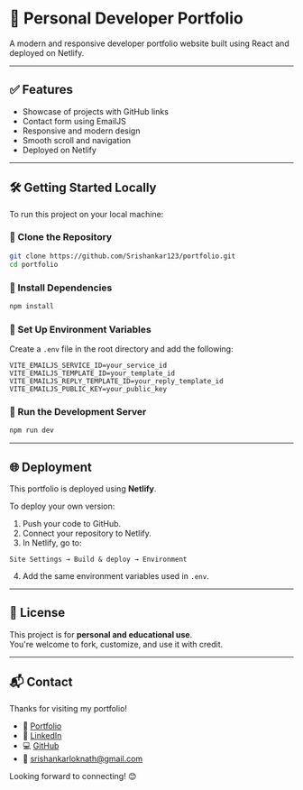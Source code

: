 # 💼 Personal Developer Portfolio

A modern and responsive developer portfolio website built using React and deployed on Netlify.

---

## ✅ Features

- Showcase of projects with GitHub links
- Contact form using EmailJS
- Responsive and modern design
- Smooth scroll and navigation
- Deployed on Netlify

---

## 🛠️ Getting Started Locally

To run this project on your local machine:

### 🔹 Clone the Repository

```bash
git clone https://github.com/Srishankar123/portfolio.git
cd portfolio
```

### 🔹 Install Dependencies

```bash
npm install
```

### 🔹 Set Up Environment Variables

Create a `.env` file in the root directory and add the following:

```env
VITE_EMAILJS_SERVICE_ID=your_service_id
VITE_EMAILJS_TEMPLATE_ID=your_template_id
VITE_EMAILJS_REPLY_TEMPLATE_ID=your_reply_template_id
VITE_EMAILJS_PUBLIC_KEY=your_public_key
```

### 🔹 Run the Development Server

```bash
npm run dev
```

---

## 🌐 Deployment

This portfolio is deployed using **Netlify**.

To deploy your own version:

1. Push your code to GitHub.
2. Connect your repository to Netlify.
3. In Netlify, go to:

```
Site Settings → Build & deploy → Environment
```

4. Add the same environment variables used in `.env`.

---

## 📄 License

This project is for **personal and educational use**.  
You're welcome to fork, customize, and use it with credit.

---

## 📬 Contact

Thanks for visiting my portfolio!

- 🔗 [Portfolio](https://srishankar.netlify.app)
- 💼 [LinkedIn](https://linkedin.com/in/srishankar-lokanath-99a5b4252)
- 💻 [GitHub](https://github.com/Srishankar123)
- 📧 srishankarloknath@gmail.com

Looking forward to connecting! 😊
